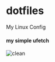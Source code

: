 # dotfiles
My Linux Config

#### my simple ufetch
![clean](https://1.bp.blogspot.com/-NvjHXWEbZ8E/X1jaU9M1SQI/AAAAAAAAAdQ/B40R_6Ze1wAmjgzEuVBGvJolna2x1NIwQCLcBGAsYHQ/s320/Cheese_20.09.9_20.35.05.png) <br />
